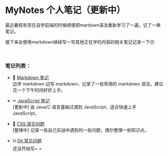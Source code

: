 # MyNotes 个人笔记（更新中）

最近暑假有空在自学前端的时候顺便把mardown语法重新学习了一遍，记了一串笔记。

接下来会使用markdown继续写一写其他正在学的内容的相关笔记记录一下😊

<br>

### 笔记列表：
- 📃 [Markdown 笔记](/markdown/README.md)  
  边学 markdown 边写 markdown，记录了一些常用的 markdown 语法，建议花一个下午时间好好上手。
  
- ⚰ [JavaScript 笔记](/javascript/README.md)  
  [更新中] 由 Java/C 语言基础过渡到 JavaScript，适合快速上手 JavaScript。

- 🔮 [CSS 常见问题](css/README.md)  
  [整理中] 记录一些自己实战中遇到的一些问题，偶尔整理一些知识点。

- ⛓ [Git 常见问题](git.README.md)  
  还没开始写= =
